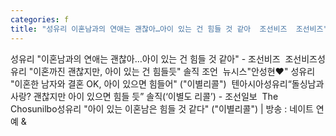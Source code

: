 ```yaml
---
categories: f
title: "성유리 이혼남과의 연애는 괜찮아…아이 있는 건 힘들 것 같아  조선비즈  조선비즈"
---
```

성유리 "이혼남과의 연애는 괜찮아…아이 있는 건 힘들 것 같아" - 조선비즈&nbsp;&nbsp;조선비즈성유리 "이혼까진 괜찮지만, 아이 있는 건 힘들듯" 솔직 조언&nbsp;&nbsp;뉴시스"안성현♥" 성유리 "이혼한 남자와 결혼 OK, 아이 있으면 힘들어" ("이별리콜")&nbsp;&nbsp;텐아시아성유리“돌싱남과 사랑? 괜찮지만 아이 있으면 힘들 듯” 솔직(‘이별도 리콜’) - 조선일보&nbsp;&nbsp;The Chosunilbo성유리 "아이 있는 이혼남은 힘들 것 같다" ("이별리콜") | 방송 : 네이트 연예&nbsp;&